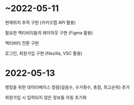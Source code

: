 # ~2022-05-11
 현재위치 추적 구현 (카카오맵 API 활용)

필요한 액티비티들의 레이아웃 구현 (Figma 활용)

액티비티 전환 구현

로그인, 회원가입 구현 (filezilla, VSC 활용)


# 2022-05-13
랭킹을 위한 데이터베이스 칼럼(걸음수, 수거횟수, 총점, 최고순위) 추가

회원가입 시 입력되지 않은 정보들 자동 초기화

